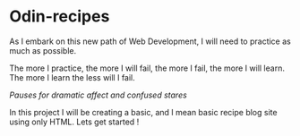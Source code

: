 # Odin-recipes
As I embark on this new path of Web Development, I will need to practice as much as possible. 

The more I practice, the more I will fail, the more I fail, the more I will learn. The more I learn the less will I fail. 

*Pauses for dramatic affect and confused stares*

In this project I will be creating a basic, and I mean basic recipe blog site using only HTML. Lets get started !